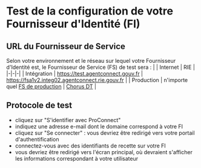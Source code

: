 # Test de la configuration de votre Fournisseur d'Identité (FI)

## URL du Fournisseur de Service
Selon votre environnement et le réseau sur lequel votre Fournisseur d'Identité est, le Fournisseur de Service (FS) de test sera :
|               | Internet                          | RIE                                       |
|-|-|-|
| Intégration   | https://test.agentconnect.gouv.fr | https://fsa1v2.integ02.agentconnect.rie.gouv.fr      |
| Production    | n'importe quel [FS de production](https://www.proconnect.gouv.fr/services)        | [Chorus DT](https://chorus-dt.finances.ader.gouv.fr/)            |

## Protocole de test

- cliquez sur "S'identifier avec ProConnect"
- indiquez une adresse e-mail dont le domaine correspond à votre FI
- cliquez sur "Se connecter" : vous devriez être redirigé vers votre portail d'authentification
- connectez-vous avec des identifiants de recette sur votre FI
- vous devriez être redirigé vers l'écran principal, où devraient s'afficher les informations correspondant à votre utilisateur
